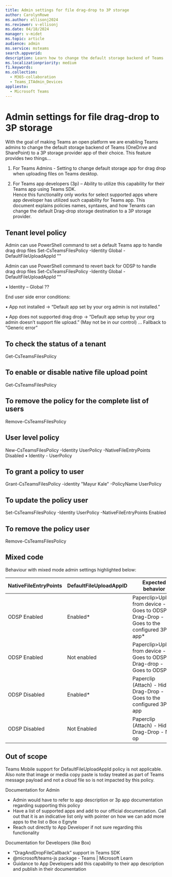 ```yaml
---
title: Admin settings for file drag-drop to 3P storage 
author: CarolynRowe
ms.author: ellisonj2024
ms.reviewer: v-ellisonj
ms.date: 04/18/2024
manager: v-midet
ms.topic: article
audience: admin
ms.service: msteams
search.appverid: 
description: Learn how to change the default storage backend of Teams
ms.localizationpriority: medium
f1.keywords: 
ms.collection: 
  - M365-collaboration
  - Teams_ITAdmin_Devices
appliesto: 
  - Microsoft Teams
---
```


# Admin settings for file drag-drop to 3P storage

With the goal of making Teams an open platform we are enabling Teams admins to change the default storage backend of Teams (OneDrive and SharePoint) to a 3P storage provider app of their choice. This feature provides two things...

1. For Teams Admins - Setting to change default storage app for drag drop when uploading files on Teams desktop.

2. For Teams app developers (3p) – Ability to utilize this capability for their Teams app using Teams SDK.  
Hence this functionality only works for select supported apps where app developer has utilized such capability for Teams app. This document explains policies names, syntaxes, and how Tenants can change the default Drag-drop storage destination to a 3P storage provider.  


## Tenant level policy
Admin can use PowerShell command to set a default Teams app to handle drag drop files  Set-CsTeamsFilesPolicy -Identity Global -DefaultFileUploadAppId  "<appId>" 
 
Admin can use PowerShell command to revert back for ODSP to handle drag drop files Set-CsTeamsFilesPolicy -Identity Global -DefaultFileUploadAppId  "" 

• Identity – Global ?? 
 
End user side error conditions:

• App not installed -> “Default app set by your org admin is not installed.”

• App does not supported drag drop ->  “Default app setup by your org admin doesn’t support file upload.” (May not be in our control)  … Fallback to “Generic error” 

## To check the status of a tenant
Get-CsTeamsFilesPolicy 

## To enable or disable native file upload point
Get-CsTeamsFilesPolicy 

## To remove the policy for the complete list of users
Remove-CsTeamsFilesPolicy 

## User level policy
New-CsTeamsFilesPolicy -Identity UserPolicy -NativeFileEntryPoints Disabled 
• Identity - UserPolicy 

## To grant a policy to user
Grant-CsTeamsFilesPolicy  -identity "Mayur Kale" -PolicyName UserPolicy

## To update the policy user
Set-CsTeamsFilesPolicy -Identity UserPolicy -NativeFileEntryPoints Enabled

## To remove the policy user
Remove-CsTeamsFilesPolicy

## Mixed code
Behaviour with mixed mode admin settings highlighted below: 


|NativeFileEntryPoints |DefaultFileUploadAppID |Expected behavior
|---------|---------|---|
|ODSP Enabled     |Enabled*       |Paperclip>Upload from device - Goes to ODSP Drag-Drop - Goes to the configured 3P app*|
|ODSP Enabled    |Not enabled      |Paperclip>Upload from device - Goes to ODSP Drag-drop - Goes to ODSP|
|ODSP Disabled    |Enabled*      |Paperclip (Attach) - Hidden Drag-Drop - Goes to the configured 3P app|
|ODSP Disabled    |Not Enabled      |Paperclip (Attach) - Hidden Drag-Drop - No op|

## Out of scope
Teams Mobile support for DefaultFileUploadAppId policy is not applicable. 
Also note that image or media copy paste is today treated as part of Teams message payload and not a cloud file so is not impacted by this policy. 

Documentation for Admin 
-	Admin would have to refer to app description or 3p app documentation regarding supporting this policy 
-	Have a list of supported apps and add to our official documentation. Call out that it is an indicative list only with pointer on how we can add more apps to the list o Box  o Egnyte  
-	Reach out directly to App Developer if not sure regarding this functionality

Documentation for Developers (like Box) 
-	“DragAndDropFileCallback” support in Teams SDK  
-	@microsoft/teams-js package - Teams | Microsoft Learn 
-	Guidance to App Developers add this capability to their app description and publish in their documentation 









